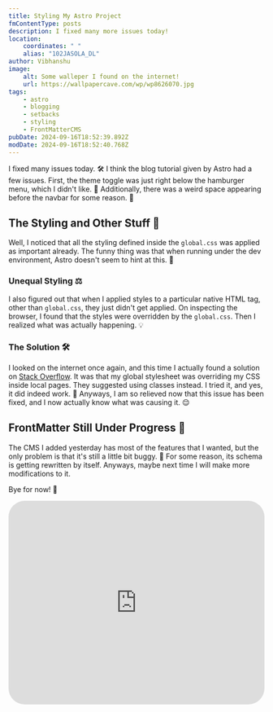 ```yaml
---
title: Styling My Astro Project
fmContentType: posts
description: I fixed many more issues today!
location:
    coordinates: " "
    alias: "102JASOLA_DL"
author: Vibhanshu
image:
    alt: Some walleper I found on the internet!
    url: https://wallpapercave.com/wp/wp8626070.jpg
tags:
    - astro
    - blogging
    - setbacks
    - styling
    - FrontMatterCMS
pubDate: 2024-09-16T18:52:39.892Z
modDate: 2024-09-16T18:52:40.768Z
---
```


I fixed many issues today. 🛠️ I think the blog tutorial given by Astro had a few issues. First, the theme toggle was just right below the hamburger menu, which I didn't like. 🍔 Additionally, there was a weird space appearing before the navbar for some reason. 🤔

## The Styling and Other Stuff 🎨

Well, I noticed that all the styling defined inside the `global.css` was applied as important already. The funny thing was that when running under the dev environment, Astro doesn't seem to hint at this. 🧐

### Unequal Styling ⚖️

I also figured out that when I applied styles to a particular native HTML tag, other than `global.css`, they just didn't get applied. On inspecting the browser, I found that the styles were overridden by the `global.css`. Then I realized what was actually happening. 💡

### The Solution 🛠️

I looked on the internet once again, and this time I actually found a solution on [Stack Overflow](https://stackoverflow.com/questions/52486775/css-strike-through-in-inspector). It was that my global stylesheet was overriding my CSS inside local pages. They suggested using classes instead. I tried it, and yes, it did indeed work. 🎉 Anyways, I am so relieved now that this issue has been fixed, and I now actually know what was causing it. 😌

## FrontMatter Still Under Progress 🚧

The CMS I added yesterday has most of the features that I wanted, but the only problem is that it's still a little bit buggy. 🐛 For some reason, its schema is getting rewritten by itself. Anyways, maybe next time I will make more modifications to it.

Bye for now! 👋

<iframe style="border-radius: 2rem;" width="100%" height="400" src="https://www.youtube.com/embed/EHBFKhLUVig?autoplay=1&showinfo=0&controls=1&rel=0" title="A Song" frameborder="0" allow="accelerometer; autoplay; clipboard-write; encrypted-media; gyroscope; picture-in-picture; web-share" referrerpolicy="strict-origin-when-cross-origin" allowfullscreen></iframe>
